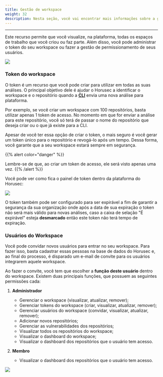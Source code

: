 ```yaml
---
title: Gestão de workspace
weight: 32
description: Nesta seção, você vai encontrar mais informações sobre a gestão de workspace.
---
```


---

Este recurso permite que você visualize, na plataforma, todas os espaços de trabalho que você criou ou faz parte. Além disso, você pode administrar o token do seu workspace ou fazer a gestão de permissionamento de seus usuários.

![](/docs/ptbr/web/services/manager/workspace-management/0-workspace.gif)

###  Token do workspace

O token é um recurso que você pode criar para utilizar em todas as suas análises. O principal objetivo dele é ajudar o Horusec a identificar o workspace e o repositório quando a [**CLI**](/docs/pt-br/references/cli/) envia uma nova análise para plataforma.

Por exemplo, se você criar um workspace com 100 repositórios, basta utilizar apenas 1 token de acesso. No momento em que for enviar a análise para este repositório, você só terá de passar o nome do repositório que deseja criar ou o que já existe para a CLI.

Apesar de você ter essa opção de criar o token, o mais seguro é você gerar um token único para o repositório e revogá-lo após um tempo. Dessa forma, você garante que a seu workspace estará sempre em segurança.

{{% alert color="danger" %}}

Lembre-se de que, ao criar um token de acesso, ele será visto apenas uma vez.
{{% /alert %}}

Você pode ver como fica o painel de token dentro da plataforma do Horusec:

![](/docs/ptbr/web/services/manager/workspace-management/1-token.gif)

O token também pode ser configurado para ser expirável a fim de garantir a segurança da sua organização onde após a data de sua expiração o token não será mais válido para novas análises, caso a caixa de selação "É expirável" esteja **desmarcado** então este token não terá tempo de expiração.

### Usuários do Workspace

Você pode convidar novos usuários para entrar no seu workspace. Para fazer isso, basta cadastrar essas pessoas na base de dados do Horusec e, ao final do processo, é disparado um e-mail de convite para os usuários integrarem aquele workspace.

Ao fazer o convite,  você tem que escolher a **função deste usuário** dentro do workspace. Existem duas principais funções, que possuem as seguintes permissões cada:

1. **Administrador**

   * Gerenciar o workspace \(visualizar, atualizar, remover\);
   * Gerenciar tokens do workspace \(criar, visualizar, atualizar, remover\);
   * Gerenciar usuários do workspace \(convidar, visualizar, atualizar, remover\);
   * Adicionar novos repositórios;
   * Gerenciar as vulnerabilidades dos repositórios;
   * Visualizar todos os repositórios do workspace;
   * Visualizar o dashboard do workspace;
   * Visualizar o dashboard dos repositórios que o usuário tem acesso.

2. **Membro**

   * Visualizar o dashboard dos repositórios que o usuário tem acesso.

![](/docs/ptbr/web/services/manager/workspace-management/2-invite.gif)
